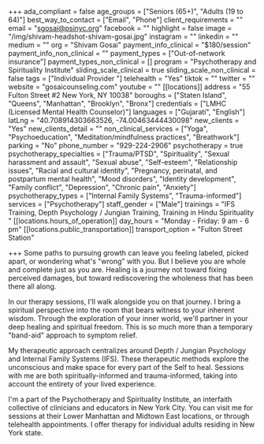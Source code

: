 +++
ada_compliant = false
age_groups = ["Seniors (65+)", "Adults (19 to 64)"]
best_way_to_contact = ["Email", "Phone"]
client_requirements = ""
email = "sgosai@psinyc.org"
facebook = ""
highlight = false
image = "/img/shivam-headshot-shivam-gosai.jpg"
instagram = ""
linkedin = ""
medium = ""
org = "Shivam Gosai"
payment_info_clinical = "$180/session"
payment_info_non_clinical = ""
payment_types = ["Out-of-network insurance"]
payment_types_non_clinical = []
program = "Psychotherapy and Spirituality Institute"
sliding_scale_clinical = true
sliding_scale_non_clinical = false
tags = ["Individual Provider "]
telehealth = "Yes"
tiktok = ""
twitter = ""
website = "gosaicounseling.com"
youtube = ""
[[locations]]
address = "55 Fulton Street #2 New York, NY 10038"
boroughs = ["Staten Island", "Queens", "Manhattan", "Brooklyn", "Bronx"]
credentials = ["LMHC (Licensed Mental Health Counselor)"]
languages = ["Gujarati", "English"]
latLng = "40.708914303663526, -74.00463444430098"
new_clients = "Yes"
new_clients_detail = ""
non_clinical_services = ["Yoga", "Psychoeducation", "Meditation/mindfulness practices", "Breathwork"]
parking = "No"
phone_number = "929-224-2906"
psychotherapy = true
psychotherapy_specialties = ["Trauma/PTSD", "Spirituality", "Sexual harassment and assault", "Sexual abuse", "Self-esteem", "Relationship issues", "Racial and cultural identity", "Pregnancy, perinatal, and postpartum mental health", "Mood disorders", "Identity development", "Family conflict", "Depression", "Chronic pain", "Anxiety"]
psychotherapy_types = ["Internal Family Systems", "Trauma-informed"]
services = ["Psychotherapy"]
staff_gender = ["Male"]
trainings = "IFS Training, Depth Psychology / Jungian Training, Training in Hindu Spirituality "
[[locations.hours_of_operation]]
day_hours = "Monday - Friday: 9 am - 6 pm"
[[locations.public_transportation]]
transport_option = "Fulton Street Station"

+++
Some paths to pursuing growth can leave you feeling labeled, picked apart, or wondering what's "wrong" with you. But I believe you are whole and complete just as you are. Healing is a journey not toward fixing perceived damages, but toward rediscovering the wholeness that has been there all along.  
  
In our therapy sessions, I'll walk alongside you on that journey. I bring a spiritual perspective into the room that bears witness to your inherent wisdom. Through the exploration of your inner world, we'll partner in your deep healing and spiritual freedom. This is so much more than a temporary "band-aid" approach to symptom relief.  
  
My therapeutic approach centralizes around Depth / Jungian Psychology and Internal Family Systems (IFS). These therapeutic methods explore the unconscious and make space for every part of the Self to heal. Sessions with me are both spiritually-informed and trauma-informed, taking into account the entirety of your lived experience.  
  
I'm a part of the Psychotherapy and Spirituality Institute, an interfaith collective of clinicians and educators in New York City. You can visit me for sessions at their Lower Manhattan and Midtown East locations, or through telehealth appointments. I offer therapy for individual adults residing in New York state.